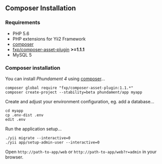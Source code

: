 Composer Installation
---------------------



### Requirements

- PHP 5.6
- PHP extensions for Yii2 Framework
- [composer](https://getcomposer.org/download/)
- [fxp/composer-asset-plugin](https://github.com/francoispluchino/composer-asset-plugin) **>=1.1.1**
- MySQL 5

### Composer installation

You can install _Phundament 4_ using [composer](https://getcomposer.org/download/)...

    composer global require "fxp/composer-asset-plugin:1.1.*"
    composer create-project --stability=beta phundament/app myapp

Create and adjust your environment configuration, eg. add a database...

    cd myapp
    cp .env-dist .env
    edit .env
    
Run the application setup...
    
    ./yii migrate --interactive=0
    ./yii app/setup-admin-user --interactive=0
    
Open `http://path-to-app/web` or `http://path-to-app/web?r=admin` in your browser.

